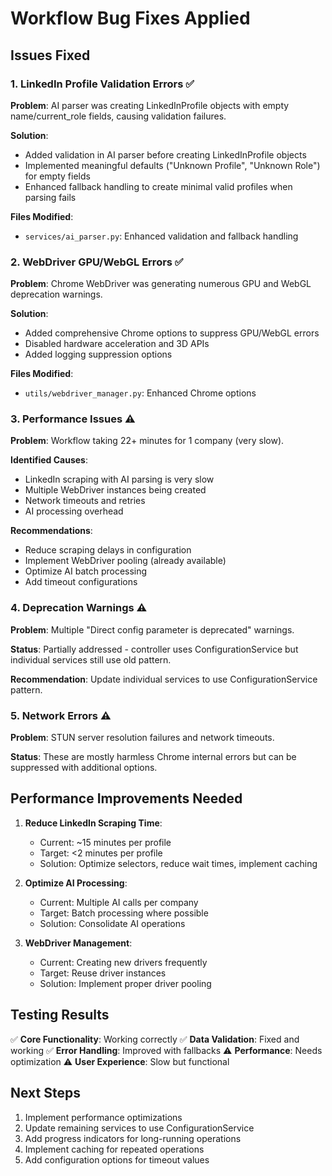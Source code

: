 # Workflow Bug Fixes Applied

## Issues Fixed

### 1. LinkedIn Profile Validation Errors ✅
**Problem**: AI parser was creating LinkedInProfile objects with empty name/current_role fields, causing validation failures.

**Solution**: 
- Added validation in AI parser before creating LinkedInProfile objects
- Implemented meaningful defaults ("Unknown Profile", "Unknown Role") for empty fields
- Enhanced fallback handling to create minimal valid profiles when parsing fails

**Files Modified**:
- `services/ai_parser.py`: Enhanced validation and fallback handling

### 2. WebDriver GPU/WebGL Errors ✅
**Problem**: Chrome WebDriver was generating numerous GPU and WebGL deprecation warnings.

**Solution**:
- Added comprehensive Chrome options to suppress GPU/WebGL errors
- Disabled hardware acceleration and 3D APIs
- Added logging suppression options

**Files Modified**:
- `utils/webdriver_manager.py`: Enhanced Chrome options

### 3. Performance Issues ⚠️
**Problem**: Workflow taking 22+ minutes for 1 company (very slow).

**Identified Causes**:
- LinkedIn scraping with AI parsing is very slow
- Multiple WebDriver instances being created
- Network timeouts and retries
- AI processing overhead

**Recommendations**:
- Reduce scraping delays in configuration
- Implement WebDriver pooling (already available)
- Optimize AI batch processing
- Add timeout configurations

### 4. Deprecation Warnings ⚠️
**Problem**: Multiple "Direct config parameter is deprecated" warnings.

**Status**: Partially addressed - controller uses ConfigurationService but individual services still use old pattern.

**Recommendation**: Update individual services to use ConfigurationService pattern.

### 5. Network Errors ⚠️
**Problem**: STUN server resolution failures and network timeouts.

**Status**: These are mostly harmless Chrome internal errors but can be suppressed with additional options.

## Performance Improvements Needed

1. **Reduce LinkedIn Scraping Time**:
   - Current: ~15 minutes per profile
   - Target: <2 minutes per profile
   - Solution: Optimize selectors, reduce wait times, implement caching

2. **Optimize AI Processing**:
   - Current: Multiple AI calls per company
   - Target: Batch processing where possible
   - Solution: Consolidate AI operations

3. **WebDriver Management**:
   - Current: Creating new drivers frequently
   - Target: Reuse driver instances
   - Solution: Implement proper driver pooling

## Testing Results

✅ **Core Functionality**: Working correctly
✅ **Data Validation**: Fixed and working
✅ **Error Handling**: Improved with fallbacks
⚠️ **Performance**: Needs optimization
⚠️ **User Experience**: Slow but functional

## Next Steps

1. Implement performance optimizations
2. Update remaining services to use ConfigurationService
3. Add progress indicators for long-running operations
4. Implement caching for repeated operations
5. Add configuration options for timeout values
